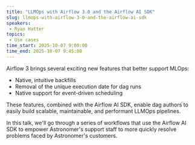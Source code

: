 ```yaml
---
title: "LLMOps with Airflow 3.0 and the Airflow AI SDK"
slug: llmops-with-airflow-3-0-and-the-airflow-ai-sdk
speakers:
 - Ryan Hatter
topics:
 - Use cases
time_start: 2025-10-07 9:00:00
time_end: 2025-10-07 9:45:00
---
```


Airflow 3 brings several exciting new features that better support MLOps:

* Native, intuitive backfills
* Removal of the unique execution date for dag runs
* Native support for event-driven scheduling

These features, combined with the Airflow AI SDK, enable dag authors to easily build scalable, maintainable, and performant LLMOps pipelines.

In this talk, we'll go through a series of workflows that use the Airflow AI SDK to empower Astronomer's support staff to more quickly resolve problems faced by Astronomer's customers.